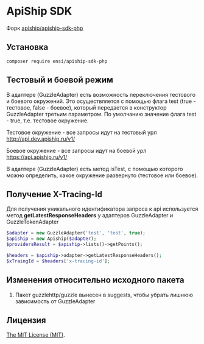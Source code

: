 # ApiShip SDK

Форк [apiship/apiship-sdk-php](https://github.com/apiship/apiship-sdk-php)

## Установка

`composer require ensi/apiship-sdk-php`

## Тестовый и боевой режим
В адаптере (GuzzleAdapter) есть возможность переключения тестового и боевого окружений.
Это осуществляется с помощью флага test (true - тестовое, false - боевое), который передается в конструктор GuzzleAdapter третьим параметром.
По умолчанию значение флага test - true, т.е. тестовое окружение.

Тестовое окружение - все запросы идут на тестовый урл http://api.dev.apiship.ru/v1/

Боевое окружение - все запросы идут на боевой урл https://api.apiship.ru/v1/

В адаптере (GuzzleAdapter) есть метод isTest, с помощью которого можно определить, какое окружение развернуто (тестовое или боевое).

## Получение X-Tracing-Id

Для получения уникального идентификатора запроса к api используется метод **getLatestResponseHeaders** у адаптеров GuzzleAdapter и GuzzleTokenAdapter

```php
$adapter = new GuzzleAdapter('test', 'test', true);
$apiship = new Apiship($adapter);
$providersResult = $apiship->lists()->getPoints();

$headers = $apiship->adapter->getLatestResponseHeaders();
$xTraingId = $headers['x-tracing-id'];
```

## Изменения относительно исходного пакета

1. Пакет guzzlehttp/guzzle вынесен в suggests, чтобы убрать лишнюю зависимость от GuzzleAdapter

## Лицензия

[The MIT License (MIT)](LICENSE.md).